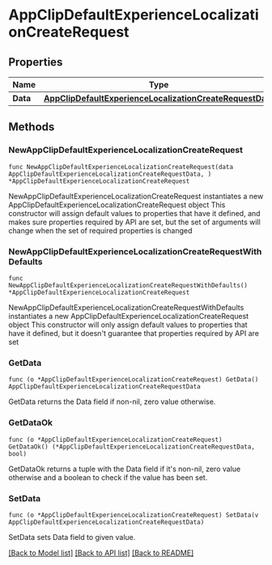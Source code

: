 # AppClipDefaultExperienceLocalizationCreateRequest

## Properties

Name | Type | Description | Notes
------------ | ------------- | ------------- | -------------
**Data** | [**AppClipDefaultExperienceLocalizationCreateRequestData**](AppClipDefaultExperienceLocalizationCreateRequestData.md) |  | 

## Methods

### NewAppClipDefaultExperienceLocalizationCreateRequest

`func NewAppClipDefaultExperienceLocalizationCreateRequest(data AppClipDefaultExperienceLocalizationCreateRequestData, ) *AppClipDefaultExperienceLocalizationCreateRequest`

NewAppClipDefaultExperienceLocalizationCreateRequest instantiates a new AppClipDefaultExperienceLocalizationCreateRequest object
This constructor will assign default values to properties that have it defined,
and makes sure properties required by API are set, but the set of arguments
will change when the set of required properties is changed

### NewAppClipDefaultExperienceLocalizationCreateRequestWithDefaults

`func NewAppClipDefaultExperienceLocalizationCreateRequestWithDefaults() *AppClipDefaultExperienceLocalizationCreateRequest`

NewAppClipDefaultExperienceLocalizationCreateRequestWithDefaults instantiates a new AppClipDefaultExperienceLocalizationCreateRequest object
This constructor will only assign default values to properties that have it defined,
but it doesn't guarantee that properties required by API are set

### GetData

`func (o *AppClipDefaultExperienceLocalizationCreateRequest) GetData() AppClipDefaultExperienceLocalizationCreateRequestData`

GetData returns the Data field if non-nil, zero value otherwise.

### GetDataOk

`func (o *AppClipDefaultExperienceLocalizationCreateRequest) GetDataOk() (*AppClipDefaultExperienceLocalizationCreateRequestData, bool)`

GetDataOk returns a tuple with the Data field if it's non-nil, zero value otherwise
and a boolean to check if the value has been set.

### SetData

`func (o *AppClipDefaultExperienceLocalizationCreateRequest) SetData(v AppClipDefaultExperienceLocalizationCreateRequestData)`

SetData sets Data field to given value.



[[Back to Model list]](../README.md#documentation-for-models) [[Back to API list]](../README.md#documentation-for-api-endpoints) [[Back to README]](../README.md)


